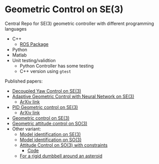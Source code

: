# Geometric Control on SE(3)

Central Repo for SE(3) geometric controller with different programming languages
  * C++
    * [ROS Package](https://github.com/fdcl-gwu/uav_geometric_controller)
  * Python
  * Matlab
* Unit testing/validtion
  * Python Controller has some testing
  * C++ version using `gtest`

Published papers:
* [Decoupled Yaw Control on SE(3)](https://ieeexplore.ieee.org/document/8815189)
* [Adaptive Geometric Control with Neural Network on SE(3)](https://ieeexplore.ieee.org/document/8619390)
  * [ArXiv link](https://arxiv.org/pdf/1803.06363.pdf)
* [PID Geometric control on SE(3)](https://ieeexplore.ieee.org/abstract/document/6669644)
  * [ArXiv link](https://arxiv.org/pdf/1304.6765.pdf)
* [Geometric control on SE(3)](https://ieeexplore.ieee.org/abstract/document/5717652)
* [Geometric attitude control on SO(3)](https://ieeexplore.ieee.org/abstract/document/6291756)
* Other variant:
  * [Model identification on SE(3)](https://ieeexplore.ieee.org/document/8062614)
  * [Model identification on SO(3)](https://link.springer.com/content/pdf/10.1007/s12555-016-0714-2.pdf)
  * [Attitude Control on SO(3) with constraints](https://shankarkulumani.com/2016/08/2016ACC.html)
    * [Code](https://github.com/fdcl-gwu/2016_ACC_matlab)
  * [For a rigid dumbbell around an asteroid](https://github.com/fdcl-gwu/asteroid_dumbbell)
